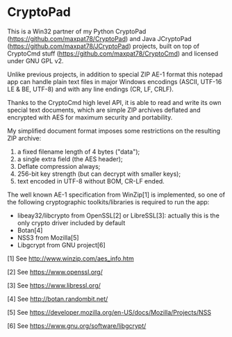 CryptoPad
=========

This is a Win32 partner of my Python CryptoPad (https://github.com/maxpat78/CryptoPad) and Java JCryptoPad (https://github.com/maxpat78/JCryptoPad) projects, built on top of CryptoCmd stuff (https://github.com/maxpat78/CryptoCmd) and licensed under GNU GPL v2.

Unlike previous projects, in addition to special ZIP AE-1 format this notepad app can handle plain text files in major Windows encodings (ASCII, UTF-16 LE & BE, UTF-8) and with any line endings (CR, LF, CRLF).

Thanks to the CryptoCmd high level API, it is able to read and write its own special text documents, which are simple ZIP archives deflated and encrypted with AES for maximum security and portability.

My simplified document format imposes some restrictions on the resulting ZIP archive:

1. a fixed filename length of 4 bytes ("data");
2. a single extra field (the AES header);
3. Deflate compression always;
4. 256-bit key strength (but can decrypt with smaller keys);
5. text encoded in UTF-8 without BOM, CR-LF ended.

The well known AE-1 specification from WinZip[1] is implemented, so one of the following cryptographic toolkits/libraries is required to run the app:

- libeay32/libcrypto from OpenSSL[2] or LibreSSL[3]: actually this is the only crypto driver included by default
- Botan[4]
- NSS3 from Mozilla[5]
- Libgcrypt from GNU project[6]


[1] See http://www.winzip.com/aes_info.htm

[2] See https://www.openssl.org/

[3] See https://www.libressl.org/

[4] See http://botan.randombit.net/

[5] See https://developer.mozilla.org/en-US/docs/Mozilla/Projects/NSS

[6] See https://www.gnu.org/software/libgcrypt/


